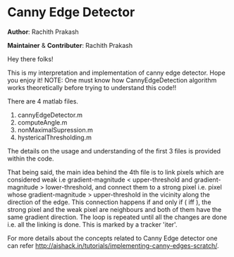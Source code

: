 # Canny Edge Detector

**Author**: Rachith Prakash

__Maintainer__ & __Contributer__: Rachith Prakash

Hey there folks! 

This is my interpretation and implementation of canny edge detector. Hope you enjoy it!
NOTE: One must know how CannyEdgeDetection algorithm works theoretically before trying to understand this code!!

There are 4 matlab files.

1. cannyEdgeDetector.m
2. computeAngle.m
3. nonMaximalSupression.m
4. hystericalThresholding.m

The details on the usage and understanding of the first 3 files is provided within the code.

That being said, the main idea behind the 4th file is to link pixels which are considered weak i.e gradient-magnitude < upper-threshold and gradient-magnitude > lower-threshold, and connect them to a strong pixel i.e. pixel whose gradient-magnitude > upper-threshold in the vicinity along the direction of the edge. This connection happens if and only if ( iff ), the strong pixel and the weak pixel are neighbours and both of them have the same gradient direction. The loop is repeated until all the changes are done i.e. all the linking is done. This is marked by a tracker 'iter'. 

For more details about the concepts related to Canny Edge detector one can refer http://aishack.in/tutorials/implementing-canny-edges-scratch/.

